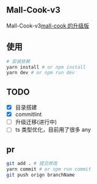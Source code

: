 <!--
 * @Author: June
 * @Description:
 * @Date: 2023-01-17 12:46:35
 * @LastEditors: June
 * @LastEditTime: 2023-01-21 12:17:13
-->

## Mall-Cook-v3

Mall-Cook-v3[mall-cook 的升级版](https://github.com/wangyuan389/mall-cook)

## 使用

```bash
# 安装依赖
yarn install # or npm install
yarn dev # or npm run dev
```

## TODO

-   [x] 目录搭建
-   [x] commitlint
-   [ ] 升级迁移(进行中)
-   [ ] ts 类型优化，目前用了很多 any

## pr

```bash
git add . # 提交修改
yarn commit # or npm run commit
git push orign branchName
```
